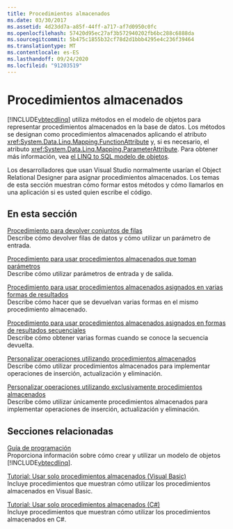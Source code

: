 ```yaml
---
title: Procedimientos almacenados
ms.date: 03/30/2017
ms.assetid: 4d23dd7a-a85f-44ff-a717-af7d0950c0fc
ms.openlocfilehash: 57420d95ec27af3b572940202fb6bc288c6888da
ms.sourcegitcommit: 5b475c1855b32cf78d2d1bbb4295e4c236f39464
ms.translationtype: MT
ms.contentlocale: es-ES
ms.lasthandoff: 09/24/2020
ms.locfileid: "91203519"
---
```

# <a name="stored-procedures"></a>Procedimientos almacenados

[!INCLUDE[vbtecdlinq](../../../../../../includes/vbtecdlinq-md.md)] utiliza métodos en el modelo de objetos para representar procedimientos almacenados en la base de datos. Los métodos se designan como procedimientos almacenados aplicando el atributo <xref:System.Data.Linq.Mapping.FunctionAttribute> y, si es necesario, el atributo <xref:System.Data.Linq.Mapping.ParameterAttribute>. Para obtener más información, vea [el LINQ to SQL modelo de objetos](the-linq-to-sql-object-model.md).  
  
 Los desarrolladores que usan Visual Studio normalmente usarían el Object Relational Designer para asignar procedimientos almacenados. Los temas de esta sección muestran cómo formar estos métodos y cómo llamarlos en una aplicación si es usted quien escribe el código.  
  
## <a name="in-this-section"></a>En esta sección  

 [Procedimiento para devolver conjuntos de filas](how-to-return-rowsets.md)  
 Describe cómo devolver filas de datos y cómo utilizar un parámetro de entrada.  
  
 [Procedimiento para usar procedimientos almacenados que toman parámetros](how-to-use-stored-procedures-that-take-parameters.md)  
 Describe cómo utilizar parámetros de entrada y de salida.  
  
 [Procedimiento para usar procedimientos almacenados asignados en varias formas de resultados](how-to-use-stored-procedures-mapped-for-multiple-result-shapes.md)  
 Describe cómo hacer que se devuelvan varias formas en el mismo procedimiento almacenado.  
  
 [Procedimiento para usar procedimientos almacenados asignados en formas de resultados secuenciales](how-to-use-stored-procedures-mapped-for-sequential-result-shapes.md)  
 Describe cómo obtener varias formas cuando se conoce la secuencia devuelta.  
  
 [Personalizar operaciones utilizando procedimientos almacenados](customizing-operations-by-using-stored-procedures.md)  
 Describe cómo utilizar procedimientos almacenados para implementar operaciones de inserción, actualización y eliminación.  
  
 [Personalizar operaciones utilizando exclusivamente procedimientos almacenados](customizing-operations-by-using-stored-procedures-exclusively.md)  
 Describe cómo utilizar únicamente procedimientos almacenados para implementar operaciones de inserción, actualización y eliminación.  
  
## <a name="related-sections"></a>Secciones relacionadas  

 [Guía de programación](programming-guide.md)  
 Proporciona información sobre cómo crear y utilizar un modelo de objetos [!INCLUDE[vbtecdlinq](../../../../../../includes/vbtecdlinq-md.md)].  
  
 [Tutorial: Usar solo procedimientos almacenados (Visual Basic)](walkthrough-using-only-stored-procedures-visual-basic.md)  
 Incluye procedimientos que muestran cómo utilizar los procedimientos almacenados en Visual Basic.  
  
 [Tutorial: Usar solo procedimientos almacenados (C#)](walkthrough-using-only-stored-procedures-csharp.md)  
 Incluye procedimientos que muestran cómo utilizar los procedimientos almacenados en C#.
